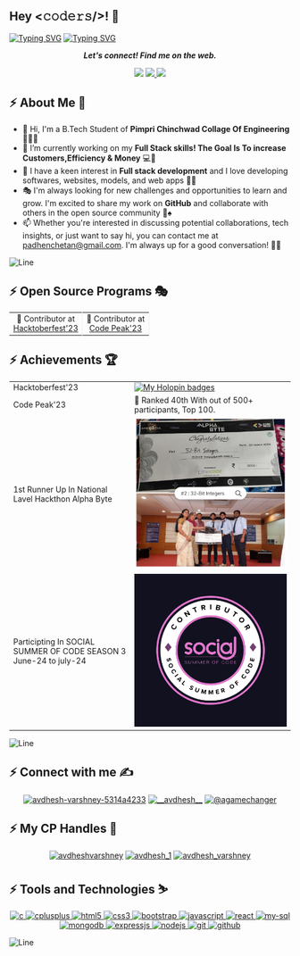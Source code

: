 <h2>Hey <𝚌𝚘𝚍𝚎𝚛𝚜/>! 👋</h2>

[![Typing SVG](https://readme-typing-svg.herokuapp.com?font=Fira+Code&size=50&pause=1000&center=true&vCenter=true&multiline=true&width=1000&height=100&lines=I'm+Chetan+Padhen)](https://git.io/typing-svg)
[![Typing SVG](https://readme-typing-svg.demolab.com?font=Comfortaa&size=70&pause=600&color=18b8d0&center=true&vCenter=true&width=2000&height=200&lines=AN+OPEN+SOURCE+DEVELOPER;A+WEB+DEVELOPER;A+COMPETITIVE+PROGRAMMER)](https://git.io/typing-svg)

<p align='center'>
  <b><i>Let's connect! Find me on the web.</i></b>
</p>

<p align="center">
  <a href="https://my-portfolio-seven-omega-65.vercel.app/" target="_blank"><img height="30" src="https://img.shields.io/badge/Portfolio-Click-%230e75b6"></a>
  <a href="https://www.linkedin.com/in/chetan-padhen-501416222/" target="_blank"><img height="30" src="https://img.shields.io/badge/LinkedIn-Click-%230e75b6">  
  <a href="https://x.com/ChetanPadhen" target="_blank"><img height="30" src="https://img.shields.io/badge/Twitter-Click-%230e75b6"></a>
</p>

## :zap: About Me 👦
- 👋 Hi, I'm a B.Tech Student of **Pimpri Chinchwad Collage Of Engineering** 🧑‍💻🎉
- 🔭 I’m currently working on my **Full Stack skills! The  Goal Is To increase Customers,Efficiency & Money** 💻🚀
- 🎊 I have a keen interest in **Full stack development** and I love developing softwares, websites, models, and web apps 🏈🎯
- 🎭 I'm always looking for new challenges and opportunities to learn and grow. I'm excited to share my work on **GitHub** and collaborate with others in the open source community 🎰♠️
- 📫 Whether you're interested in discussing potential collaborations, tech insights, or just want to say hi, you can contact me at padhenchetan@gmail.com. I'm always up for a good conversation! 📩👋

<!-- ---------------------------------------------------------------------------------------------------------------------------------------------------- -->

![Line](https://user-images.githubusercontent.com/85225156/171937799-8fc9e255-9889-4642-9c92-6df85fb86e82.gif)

## :zap: Open Source Programs 🎭
<table align="center">
  <tr>
    <td style="border-right: 1px solid #eeeeef;" align="center"> 🌟 Contributor at <br> <a href="https://hacktoberfest.com/">Hacktoberfest'23</a> </td>
    <td style="border-right: 1px solid #eeeeef;" align="center"> 🚩 Contributor at <br> <a href="https://postimg.cc/jLVz3PkK">Code Peak'23</a> </td>
    </tr>
</table>

## :zap: Achievements 🏆
<table align="center">
  <tr>
    <td>Hacktoberfest'23</td>
    <td>
      <a href="https://holopin.me/chetax">
        <img src="https://holopin.me/chetax" alt="My Holopin badges" />
      </a>
    </td>
  </tr>
  <tr>
    <td>Code Peak'23</td>
    <td>🏅 Ranked 40th With out of 500+ participants, Top 100.</td>
  </tr>
  <tr>
   <td>1st Runner Up In National Lavel Hackthon Alpha Byte</td>
    <td>
      <a href="https://x.com/ChetanPadhen/status/1772325191688900883">
        <img src="./GJiQXDpWEAARA1V.jpg" alt="AlphaByte" />
      </a>
    </td>
     <tr>
   <td>Participting In SOCIAL SUMMER OF CODE SEASON 3 June-24 to july-24</td>
    <td>
      <a href="https://ssocseason3.devfolio.co/">
        <img src="./SSOCBadge.png" alt="ssocseason3" />
      </a>
    </td>
  </tr>
</table>

</table>

<!-- ---------------------------------------------------------------------------------------------------------------------------------------------------- -->

![Line](https://user-images.githubusercontent.com/85225156/171937799-8fc9e255-9889-4642-9c92-6df85fb86e82.gif)

## :zap: Connect with me ✍️
<p align="center">
  <!-- LinkedIn -->
  <a href="https://www.linkedin.com/in/chetan-padhen-501416222/" target="blank"><img align="center" src="https://img.shields.io/badge/LinkedIn-0077B5?style=for-the-badge&logo=linkedin&logoColor=white" alt="avdhesh-varshney-5314a4233" /></a>
  <!-- X -->
  <a href="https://twitter.com/ChetanPadhe" target="blank"><img align="center" src="https://img.shields.io/badge/X-000000?style=for-the-badge&logo=x&logoColor=white" alt="__avdhesh__" /></a>
   <!-- HashNode -->
  <a href="https://hashnode.com/@Chetan2406" target="blank"><img align="center" src="https://img.shields.io/badge/Hashnode-2962FF?style=for-the-badge&logo=hashnode&logoColor=white" alt="@agamechanger" /></a>
</p>

## :zap: My CP Handles 🎯
<p align="center">
  <!-- LeetCode -->
  <a href="https://leetcode.com/Chetan_24/" target="blank"><img align="center" src="https://img.shields.io/badge/-LeetCode-FFA116?style=for-the-badge&logo=LeetCode&logoColor=black" alt="avdheshvarshney" /></a>
  <!-- CodeChef -->
  <a href="https://www.codechef.com/users/chetan_2406" target="blank"><img align="center" src="https://img.shields.io/badge/-CodeChef-5B4638?style=for-the-badge&logo=CodeChef&logoColor=white" alt="avdhesh_1" /></a>
   <!-- GeeksforGeeks -->
  <a href="https://auth.geeksforgeeks.org/user/padhenchetan" target="blank"><img align="center" src="https://img.shields.io/badge/GeeksforGeeks-298D46?style=for-the-badge&logo=geeksforgeeks&logoColor=white" alt="avdhesh_varshney" /></a>
</p>

## :zap: Tools and Technologies ⛷️
<p align="center">
  <!-- C -->
  <a href="https://www.cprogramming.com/" target="_blank" rel="noreferrer"> <img src="https://img.shields.io/badge/C-00599C?style=for-the-badge&logo=c&logoColor=white" alt="c" /> </a>
  <!-- C++ -->
  <a href="https://www.w3schools.com/cpp/" target="_blank" rel="noreferrer"> <img src="https://img.shields.io/badge/C%2B%2B-00599C?style=for-the-badge&logo=c%2B%2B&logoColor=white" alt="cplusplus" /> </a>
  <!-- HTML5 -->
  <a href="https://www.w3.org/html/" target="_blank" rel="noreferrer"> <img src="https://img.shields.io/badge/HTML5-E34F26?style=for-the-badge&logo=html5&logoColor=white" alt="html5" /> </a>
  <!-- CSS3 -->
  <a href="https://www.w3schools.com/css/" target="_blank" rel="noreferrer"> <img src="https://img.shields.io/badge/CSS3-1572B6?style=for-the-badge&logo=css3&logoColor=white" alt="css3" /> </a>
  <!-- Bootstrap -->
  <a href="https://getbootstrap.com" target="_blank" rel="noreferrer"> <img src="https://img.shields.io/badge/Bootstrap-563D7C?style=for-the-badge&logo=bootstrap&logoColor=white" alt="bootstrap" /> </a>
  <!-- JavaScript -->
  <a href="https://developer.mozilla.org/en-US/docs/Web/JavaScript" target="_blank" rel="noreferrer"> <img src="https://img.shields.io/badge/JavaScript-323330?style=for-the-badge&logo=javascript&logoColor=F7DF1E" alt="javascript" /> </a>
  <!-- React -->
  <a href="https://legacy.reactjs.org/docs/getting-started.html" target="_blank" rel="noreferrer"> <img src="https://img.shields.io/badge/React-20232A?style=for-the-badge&logo=react&logoColor=61DAFB" alt="react" /> </a>
  <!-- My SQL -->
  <a href="https://www.mysql.com/" target="_blank" rel="noreferrer"> <img src="https://img.shields.io/badge/MySQL-005C84?style=for-the-badge&logo=mysql&logoColor=white" alt="my-sql" /> </a>
  <!-- MongoDB -->
  <a href="https://www.mongodb.com/" target="_blank" rel="noreferrer"> <img src="https://img.shields.io/badge/MongoDB-4EA94B?style=for-the-badge&logo=mongodb&logoColor=white" alt="mongodb" /> </a>
   <!-- ExpressJS -->
  <a href="https://expressjs.com/" target="_blank" rel="noreferrer"> <img src="https://img.shields.io/badge/Express%20js-000000?style=for-the-badge&logo=express&logoColor=white" alt="expressjs" /> </a>
  <!-- NodeJS -->
  <a href="https://nodejs.org/en" target="_blank" rel="noreferrer"> <img src="https://img.shields.io/badge/node.js-%2343853D.svg?&style=for-the-badge&logo=node.js&logoColor=white" alt="nodejs" /> </a>
    <!-- Git -->
  <a href="https://git-scm.com/" target="_blank" rel="noreferrer"> <img src="https://img.shields.io/badge/GIT-E44C30?style=for-the-badge&logo=git&logoColor=white" alt="git" /> </a>
  <!-- GitHub -->
  <a href="https://github.com/" target="_blank" rel="noreferrer"> <img src="https://img.shields.io/badge/github-%23121011.svg?&style=for-the-badge&logo=github&logoColor=white" alt="github" /> </a>
  
<!-- ---------------------------------------------------------------------------------------------------------------------------------------------------- -->

![Line](https://user-images.githubusercontent.com/85225156/171937799-8fc9e255-9889-4642-9c92-6df85fb86e82.gif)
